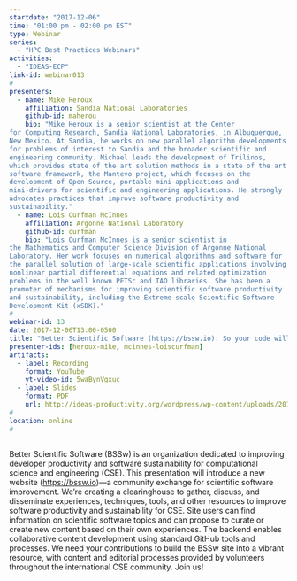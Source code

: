 ```yaml
---
startdate: "2017-12-06"
time: "01:00 pm - 02:00 pm EST"
type: Webinar
series:
  - "HPC Best Practices Webinars"
activities:
  - "IDEAS-ECP"
link-id: webinar013
#
presenters:
  - name: Mike Heroux
    affiliation: Sandia National Laboratories
    github-id: maherou
    bio: "Mike Heroux is a senior scientist at the Center
for Computing Research, Sandia National Laboratories, in Albuquerque,
New Mexico. At Sandia, he works on new parallel algorithm developments
for problems of interest to Sandia and the broader scientific and
engineering community. Michael leads the development of Trilinos,
which provides state of the art solution methods in a state of the art
software framework, the Mantevo project, which focuses on the
development of Open Source, portable mini-applications and
mini-drivers for scientific and engineering applications. He strongly
advocates practices that improve software productivity and
sustainability."
  - name: Lois Curfman McInnes
    affiliation: Argonne National Laboratory
    github-id: curfman
    bio: "Lois Curfman McInnes is a senior scientist in
the Mathematics and Computer Science Division of Argonne National
Laboratory. Her work focuses on numerical algorithms and software for
the parallel solution of large-scale scientific applications involving
nonlinear partial differential equations and related optimization
problems in the well known PETSc and TAO libraries. She has been a
promoter of mechanisms for improving scientific software productivity
and sustainability, including the Extreme-scale Scientific Software
Development Kit (xSDK)."
#
webinar-id: 13
date: 2017-12-06T13:00-0500
title: "Better Scientific Software (https://bssw.io): So your code will see the future"
presenter-ids: [heroux-mike, mcinnes-loiscurfman]
artifacts:
  - label: Recording
    format: YouTube
    yt-video-id: 5waBynVgxuc
  - label: Slides
    format: PDF
    url: http://ideas-productivity.org/wordpress/wp-content/uploads/2017/06/bssw.site_.intro_.2017.12.6.pdf
#
location: online
#
---
```

Better Scientific Software (BSSw) is an organization dedicated to
improving developer productivity and software sustainability for
computational science and engineering (CSE).  This presentation will
introduce a new website (<https://bssw.io>)—a community exchange for
scientific software improvement.  We’re creating a clearinghouse to
gather, discuss, and disseminate experiences, techniques, tools, and
other resources to improve software productivity and sustainability
for CSE. Site users can find information on scientific software topics
and can propose to curate or create new content based on their own
experiences. The backend enables collaborative content development
using standard GitHub tools and processes.  We need your contributions
to build the BSSw site into a vibrant resource, with content and
editorial processes provided by volunteers throughout the
international CSE community.  Join us!
